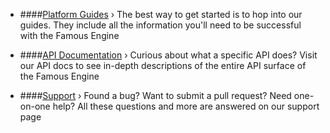 * ####[Platform Guides][guides] &rsaquo;
    The best way to get started is to hop into our guides. They include all the information you'll need to be successful with the Famous Engine

* ####[API Documentation][docs] &rsaquo;
    Curious about what a specific API does? Visit our API docs to see in-depth descriptions of the entire API surface of the Famous Engine

* ####[Support][support] &rsaquo;
    Found a bug? Want to submit a pull request? Need one-on-one help? All these questions and more are answered on our support page
    
[guides]: /learn
[docs]: /docs
[support]: /support